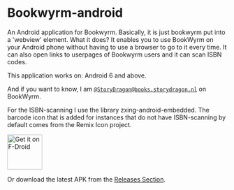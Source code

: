 # Bookwyrm-android
An Android application for Bookwyrm. Basically, it is just bookwyrm put into a 'webview' element.
What it does? It enables you to use BookWyrm on your Android phone without having to use a browser to go to it every time.
It can also open links to userpages of Bookwyrm users and it can scan ISBN codes.

This application works on: Android 6 and above.

And if you want to know, I am [`@StoryDragon@books.storydragon.nl`](https://books.storydragon.nl/user/storydragon) on BookWyrm.

For the ISBN-scanning I use the library zxing-android-embedded.
The barcode icon that is added for instances that do not have ISBN-scanning by default comes from the Remix Icon project.

[<img src="https://fdroid.gitlab.io/artwork/badge/get-it-on.png"
     alt="Get it on F-Droid"
     height="80">](https://f-droid.org/packages/nl.privacydragon.bookwyrm/)

Or download the latest APK from the [Releases Section](https://github.com/PrivacyDragon/Bookwyrm_Android/releases/latest).
